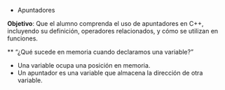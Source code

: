 * Apuntadores

**Objetivo**: Que el alumno comprenda el uso de apuntadores en C++, incluyendo su definición, operadores relacionados, y cómo se utilizan en funciones.

** “¿Qué sucede en memoria cuando declaramos una variable?”

* Una variable ocupa una posición en memoria.
* Un apuntador es una variable que almacena la dirección de otra variable.
